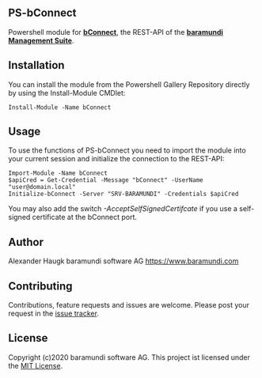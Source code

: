 ## PS-bConnect
Powershell module for **[bConnect](https://www.baramundi.com/en/management-suite/interfaces/)**, the REST-API of the **[baramundi Management Suite](https://www.baramundi.com/en/)**.

## Installation
You can install the module from the Powershell Gallery Repository directly by using the Install-Module CMDlet:

    Install-Module -Name bConnect

## Usage
To use the functions of PS-bConnect you need to import the module into your current session and initialize the connection to the REST-API:

    Import-Module -Name bConnect
    $apiCred = Get-Credential -Message "bConnect" -UserName "user@domain.local"
    Initialize-bConnect -Server "SRV-BARAMUNDI" -Credentials $apiCred
    
You may also add the switch *-AcceptSelfSignedCertifcate* if you use a self-signed certificate at the bConnect port.

## Author
Alexander Haugk
baramundi software AG
https://www.baramundi.com

## Contributing
Contributions, feature requests and issues are welcome.
Please post your request in the [issue tracker](https://github.com/baramundisoftware/PS-bConnect/issues).

## License
Copyright (c)2020 baramundi software AG.
This project ist licensed under the [MIT License](https://github.com/baramundisoftware/PS-bConnect/blob/master/LICENSE).
